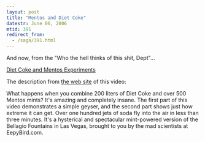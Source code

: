 ```yaml
---
layout: post
title: "Mentos and Diet Coke"
datestr: June 06, 2006
mtid: 391
redirect_from:
  - /saga/391.html
---
```


And now, from the "Who the hell thinks of this shit, Dept"...

<a href="http://eepybird.com/dcm1.html" title="Extreme Diet Coke and Mentos Experiment #137">Diet Coke and Mentos Experiments</a>

The description from <a href="http://eepybird.com" title="EepyBird.com">the web site</a> of this video:
</blockquote>
What happens when you combine 200 liters of Diet Coke and over 500 Mentos mints? It's amazing and completely insane.
The first part of this video demonstrates a simple geyser, and the second part shows just how extreme it can get. Over one hundred jets of soda fly into the air in less than three minutes.
It's a hysterical and spectacular mint-powered version of the Bellagio Fountains in Las Vegas, brought to you by the mad scientists at EepyBird.com.
</blockquote>
